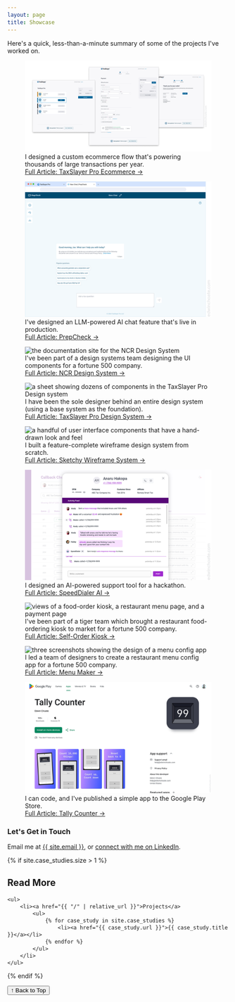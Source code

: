 ```yaml
---
layout: page
title: Showcase
---
```


Here's a quick, less-than-a-minute summary of some of the projects I've worked on.

<figure>
    <img alt="two screenshots from an ecommerce interface, one showing a shopping page, and the other showing an order page" src="/assets/img/taxslayer-pro-ecommerce/finished-design-min.png">
    <figcaption>I designed a custom ecommerce flow that's powering thousands of large transactions per year. 
    <br><a href="/articles/taxslayer-pro-ecommerce/">Full Article: TaxSlayer Pro Ecommerce &rarr;</a></figcaption>
</figure>

<figure>
    <img alt="the start page in an AI chat thread where the AI is asking how it can help" src="/assets/img/prepcheck/fresh-chat.png">
    <figcaption>I've designed an LLM-powered AI chat feature that's live in production. <br><a href="/articles/prepcheck/">Full Article: PrepCheck &rarr;</a></figcaption>
</figure>

<figure>
    <img alt="the documentation site for the NCR Design System" src="/assets/img/ncr-design-system/ncr-ds-site-specs.png">
    <figcaption>I've been part of a design systems team designing the UI components for a fortune 500 company. <br><a href="/articles/ncr-design-system/">Full Article: NCR Design System &rarr;</a></figcaption>
</figure>

<figure>
    <img alt="a sheet showing dozens of components in the TaxSlayer Pro Design system" src="/assets/img/taxslayer-pro-design-system/component-overview.jpg">
    <figcaption>I have been the sole designer behind an entire design system (using a base system as the foundation). <br><a href="/articles/taxslayer-pro-design-system/">Full Article: TaxSlayer Pro Design System &rarr;</a></figcaption>
</figure>

<figure>
    <img alt="a handful of user interface components that have a hand-drawn look and feel" src="/assets/img/sketchy-wireframe-system/components.png">
    <figcaption>I built a feature-complete wireframe design system from scratch. <br><a href="/articles/sketchy-wireframe-system/">Full Article: Sketchy Wireframe System &rarr;</a></figcaption>
</figure>

<figure>
    <img alt="a page showing activity for one specific customer, with automated interactions mixed in" src="/assets/img/speeddialer-ai/customer-activity-history.png">
    <figcaption>I designed an AI-powered support tool for a hackathon. <br><a href="/articles/speeddialer-ai/">Full Article: SpeedDialer AI &rarr;</a></figcaption>
</figure>

<figure>
    <img alt="views of a food-order kiosk, a restaurant menu page, and a payment page" src="/assets/img/self-order-kiosk/cso2-final-UI.png">
    <figcaption>I've been part of a tiger team which brought a restaurant food-ordering kiosk to market for a fortune 500 company. <br><a href="/articles/self-order-kiosk/">Full Article: Self-Order Kiosk &rarr;</a></figcaption>
</figure>

<figure>
    <img alt="three screenshots showing the design of a menu config app" src="/assets/img/menu-maker/menu-maker-final-UI.png">
    <figcaption>I led a team of designers to create a restaurant menu config app for a fortune 500 company. <br><a href="/articles/menu-maker/">Full Article: Menu Maker &rarr;</a></figcaption>
</figure>

<figure>
    <img alt="screenshot of the Google Play Store webpage for the Tally Counter app by Edwin Choate" src="/assets/img/tally-counter/app-store-page.png">
    <figcaption>I can code, and I've published a simple app to the Google Play Store. <br><a href="/articles/tally-counter/">Full Article: Tally Counter &rarr;</a></figcaption>
</figure>

### Let's Get in Touch

Email me at <a href="mailto:{{ site.email }}?subject=👋&nbsp;Hi,&nbsp;Edwin!">{{ site.email }}</a>, or <a target="_blank" href="https://www.linkedin.com/in/{{ site.linkedin_username }}">connect with me on LinkedIn</a>.

{% if site.case_studies.size > 1 %}
<div>
    <h2>Read More</h2>

    <ul>
        <li><a href="{{ "/" | relative_url }}">Projects</a>
            <ul>
                {% for case_study in site.case_studies %}
                    <li><a href="{{ case_study.url }}">{{ case_study.title }}</a></li>
                {% endfor %}
            </ul>
        </li>
    </ul>
</div>
{% endif %}

<button onclick="window.location.href='#top'">&uarr; Back to Top</button>
